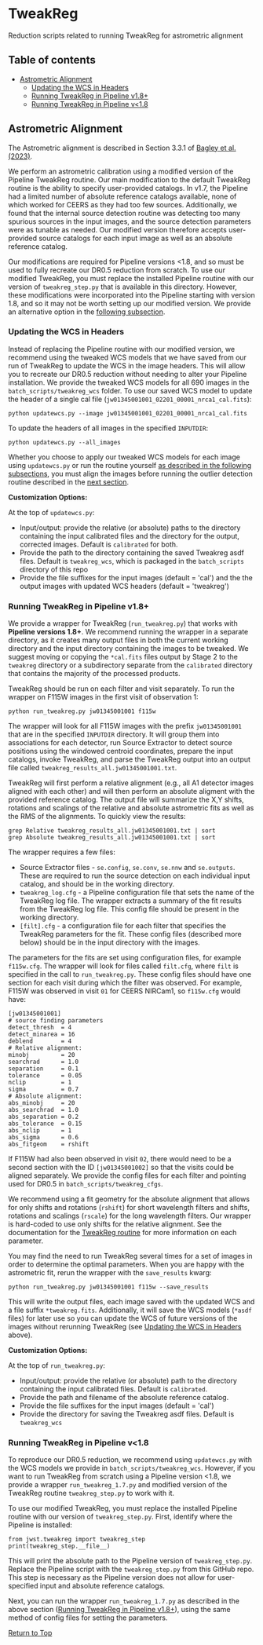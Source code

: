 # TweakReg

Reduction scripts related to running TweakReg for astrometric alignment

<a name='top'></a>
## Table of contents

* [Astrometric Alignment](#tweakreg)
  * [Updating the WCS in Headers](#updatewcs)
  * [Running TweakReg in Pipeline v1.8+](#newtweakreg)
  * [Running TweakReg in Pipeline v<1.8](#oldtweakreg)


<a name='tweakreg'></a>
## Astrometric Alignment

The Astrometric alignment is described in Section 3.3.1 of [Bagley et al. (2023)](https://ui.adsabs.harvard.edu/abs/2023ApJ...946L..12B/abstract).

We perform an astrometric calibration using a modified version of the 
Pipeline TweakReg routine. Our main modification to the default TweakReg
routine is the ability to specify user-provided catalogs. In v1.7, the 
Pipeline had a limited number of absolute reference catalogs available,
none of which worked for CEERS as they had too few sources. Additionally, 
we found that the internal source detection routine was detecting too many 
spurious sources in the input images, and the source detection parameters 
were as tunable as needed. Our modified version therefore accepts user-provided
source catalogs for each input image as well as an absolute reference catalog.

Our modifications are required for Pipeline versions <1.8, and so must 
be used to fully recreate our DR0.5 reduction from scratch. To use our 
modified TweakReg, you must replace the installed Pipeline routine with our 
version of `tweakreg_step.py` that is available in this directory. However, 
these modifications were incorporated into the Pipeline starting with 
version 1.8, and so it may not be worth setting up our modified version. 
We provide an alternative option in the [following subsection](#updatewcs).

<a name='updatewcs'></a>
### Updating the WCS in Headers
 
Instead of replacing the Pipeline routine with our modified version, we 
recommend using the tweaked WCS models that we have saved from our run of 
TweakReg to update the WCS in the image headers. This will allow you to 
recreate our DR0.5 reduction without needing to alter your Pipeline 
installation. We provide the tweaked WCS models for all 690 images
in the `batch_scripts/tweakreg_wcs` folder.
To use our saved WCS model to update the header of a single cal
file (`jw01345001001_02201_00001_nrca1_cal.fits`):
```
python updatewcs.py --image jw01345001001_02201_00001_nrca1_cal.fits
```
To update the headers of all images in the specified `INPUTDIR`:
```
python updatewcs.py --all_images
```

Whether you choose to apply our tweaked WCS models for each image using
`updatewcs.py` or run the routine yourself [as described in the following
subsections](#newtweakreg), you must align the images before running the 
outlier detection routine described in the [next section](#outliers).


**Customization Options:**

At the top of `updatewcs.py`:
* Input/output: provide the relative (or absolute) paths to the directory
  containing the input calibrated files and the directory for the output,
  corrected images. Default is `calibrated` for both.
* Provide the path to the directory containing the saved Tweakreg asdf files.
  Default is `tweakreg_wcs`, which is packaged in the `batch_scripts` directory 
  of this repo
* Provide the file suffixes for the input images (default = 'cal') and the
  the output images with updated WCS headers (default = 'tweakreg')


<a name='newtweakreg'></a>
### Running TweakReg in Pipeline v1.8+

We provide a wrapper for TweakReg (`run_tweakreg.py`) that works with 
**Pipeline versions 1.8+**. We recommend running the wrapper in a separate
directory, as it creates many output files in both the current working 
directory and the input directory containing the images to be tweaked. 
We suggest moving or copying the `*cal.fits` files output by Stage 2 to the 
`tweakreg` directory or a subdirectory separate from the `calibrated` directory
that contains the majority of the processed products.

TweakReg should be run on each filter and visit separately. To run the 
wrapper on F115W images in the first visit of observation 1:
```
python run_tweakreg.py jw01345001001 f115w
```
The wrapper will look for all F115W images with the prefix `jw01345001001`
that are in the specified `INPUTDIR` directory. It will group them into
associations for each detector, run Source Extractor to detect source 
positions using the windowed centroid coordinates, prepare the input
catalogs, invoke TweakReg, and parse the TweakReg output into an output file
called `tweakreg_results_all.jw01345001001.txt`. 

TweakReg will first perform a relative alignment (e.g., all A1 detector 
images aligned with each other) and will then perform an absolute aligment 
with the provided reference catalog. The output file will summarize the X,Y 
shifts, rotations and scalings of the relative and absolute astrometric fits 
as well as the RMS of the alignments. To quickly view the results:
```
grep Relative tweakreg_results_all.jw01345001001.txt | sort
grep Absolute tweakreg_results_all.jw01345001001.txt | sort
```

The wrapper requires a few files:

* Source Extractor files - `se.config`, `se.conv`,
  `se.nnw` and `se.outputs`. These are required to run 
  the source detection on each individual input catalog, and should be 
  in the working directory.
* `tweakreg_log.cfg` - a Pipeline configuration file that sets the name of 
  the TweakReg log file. The wrapper extracts a summary of the fit results
  from the TweakReg log file. This config file should be present in the 
  working directory.
* `[filt].cfg` - a configuration file for each filter that specifies the 
  TweakReg parameters for the fit. These config files (described more below)
  should be in the input directory with the images.

The parameters for the fits are set using configuration files, for example
`f115w.cfg`. The wrapper will look for files called `filt.cfg`, where 
`filt` is specified in the call to `run_tweakreg.py`.
These config files should have one section for each visit during which 
the filter was observed. For example, F115W was observed in visit `01` for 
CEERS NIRCam1, so `f115w.cfg` would have:
```
[jw01345001001]
# source finding parameters
detect_thresh  = 4
detect_minarea = 16
deblend        = 4
# Relative alignment: 
minobj         = 20
searchrad      = 1.0
separation     = 0.1
tolerance      = 0.05     
nclip          = 1
sigma          = 0.7
# Absolute alignment:
abs_minobj     = 20
abs_searchrad  = 1.0
abs_separation = 0.2
abs_tolerance  = 0.15
abs_nclip      = 1
abs_sigma      = 0.6
abs_fitgeom    = rshift
```
If F115W had also been observed in visit `02`, there would need to be a second 
section with the ID `[jw01345001002]` so that the visits could be aligned
separately. We provide the config files for each filter and pointing used for
DR0.5 in `batch_scripts/tweakreg_cfgs`.

We recommend using a fit geometry for the absolute alignment that
allows for only shifts and rotations (`rshift`) for short wavelength filters 
and shifts, rotations and scalings (`rscale`) for the long wavelength filters. 
Our wrapper is hard-coded to use only shifts for the relative alignment.
See the documentation for the [TweakReg routine](https://jwst-pipeline.readthedocs.io/en/latest/jwst/tweakreg/README.html) for more information on each 
parameter.

You may find the need to run TweakReg several times for a set of images in 
order to determine the optimal parameters. 
When you are happy with the astrometric fit, rerun the wrapper with the
`save_results` kwarg:
```
python run_tweakreg.py jw01345001001 f115w --save_results
```
This will write the output files, each image saved with the updated WCS and
a file suffix `*tweakreg.fits`.
Additionally, it will save the WCS models (`*asdf` files) for later use so 
you can update the WCS of future versions of the images without rerunning
TweakReg (see [Updating the WCS in Headers](updatewcs) above).


**Customization Options:**

At the top of `run_tweakreg.py`:
* Input/output: provide the relative (or absolute) path to the directory
  containing the input calibrated files. Default is `calibrated`.
* Provide the path and filename of the absolute reference catalog.
* Provide the file suffixes for the input images (default = 'cal') 
* Provide the directory for saving the Tweakreg asdf files. Default 
  is `tweakreg_wcs`


<a name='oldtweakreg'></a>
### Running TweakReg in Pipeline v<1.8

To reproduce our DR0.5 reduction, we recommend using `updatewcs.py` with 
the WCS models we provide in `batch_scripts/tweakreg_wcs`. However, if you
want to run TweakReg from scratch using a Pipeline version <1.8, we provide a
wrapper `run_tweakreg_1.7.py` and modified version of the TweakReg routine 
`tweakreg_step.py` to work with it. 

To use our modified TweakReg, you must replace the installed Pipeline 
routine with our version of `tweakreg_step.py`. First, identify where the 
Pipeline is installed:
```
from jwst.tweakreg import tweakreg_step 
print(tweakreg_step.__file__)
```
This will print the absolute path to the Pipeline version of 
`tweakreg_step.py`. Replace the Pipeline script with the `tweakreg_step.py` 
from this GitHub repo. This step is necessary as the Pipeline version does 
not allow for user-specified input and absolute reference catalogs.

Next, you can run the wrapper `run_tweakreg_1.7.py` as described in the 
above section ([Running TweakReg in Pipeline v1.8+](newtweakreg)), using
the same method of config files for setting the parameters.

[Return to Top](#top)

